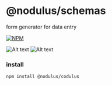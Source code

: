 # @nodulus/schemas


form generator for data entry


  

   
[![NPM](https://nodei.co/npm/@nodulus/codulus.png)](https://npmjs.org/package/@nodulus/codulus)

 ![Alt text](https://travis-ci.org/nodulusteam/-nodulus-codulus.svg?branch=master "build")
 ![Alt text](https://david-dm.org/nodulusteam/-nodulus-codulus.svg "dependencies")
 


 ### install
 `npm install @nodulus/codulus`
 
  
  